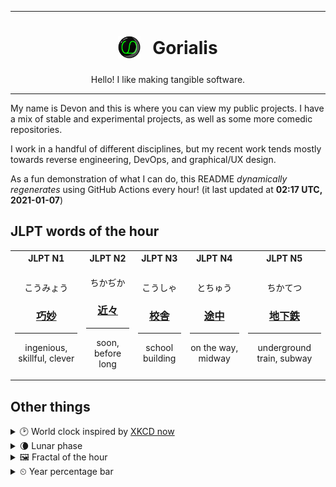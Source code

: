 ***

<h1 align="center">
<sub>
    <img src="readme/resources/avatar.png" height="36">
</sub>
&nbsp;
Gorialis
</h1>
<p align="center">
Hello! I like making tangible software.
</p>

***

My name is Devon and this is where you can view my public projects. I have a mix of stable and experimental projects, as well as some more comedic repositories.

I work in a handful of different disciplines, but my recent work tends mostly towards reverse engineering, DevOps, and graphical/UX design.

As a fun demonstration of what I can do, this README *dynamically regenerates* using GitHub Actions every hour! (it last updated at **02:17 UTC, 2021-01-07**)

<h2>JLPT words of the hour</h2>
<table>
    <tr>
        <th>JLPT N1</th>
        <th>JLPT N2</th>
        <th>JLPT N3</th>
        <th>JLPT N4</th>
        <th>JLPT N5</th>
    </tr>
    <tr>
        <td>
            <p align="center">こうみょう</p>
            <h3 align="center"><b><a href="https://jisho.org/search/%E5%B7%A7%E5%A6%99">巧妙</a></b></h3>
            <hr>
            <p align="center">ingenious,<wbr> skillful,<wbr> clever</p>
        </td>
        <td>
            <p align="center">ちかぢか</p>
            <h3 align="center"><b><a href="https://jisho.org/search/%E8%BF%91%E3%80%85">近々</a></b></h3>
            <hr>
            <p align="center">soon,<wbr> before long</p>
        </td>
        <td>
            <p align="center">こうしゃ</p>
            <h3 align="center"><b><a href="https://jisho.org/search/%E6%A0%A1%E8%88%8E">校舎</a></b></h3>
            <hr>
            <p align="center">school building</p>
        </td>
        <td>
            <p align="center">とちゅう</p>
            <h3 align="center"><b><a href="https://jisho.org/search/%E9%80%94%E4%B8%AD">途中</a></b></h3>
            <hr>
            <p align="center">on the way,<wbr> midway</p>
        </td>
        <td>
            <p align="center">ちかてつ</p>
            <h3 align="center"><b><a href="https://jisho.org/search/%E5%9C%B0%E4%B8%8B%E9%89%84">地下鉄</a></b></h3>
            <hr>
            <p align="center">underground train,<wbr> subway</p>
        </td>
    </tr>
</table>

<h2>Other things</h2>
<details>
<summary>🕑  World clock inspired by <a href="https://xkcd.com/now">XKCD now</a></summary>

> <img src="generated/now.png" width="512">

</details>
<details>
<summary>🌘 Lunar phase</summary>

The moon is approximately 81.34% through its phase (Waning Crescent).

</details>
<details>
<summary>&#x1f5bc; Fractal of the hour</summary>

> <img src="generated/fractal.png" width="512">

</details>
<details>
<summary>&#x23f2; Year percentage bar</summary>
<pre><code>2021 [▁▁▁▁▁▁▁▁▁▁▁▁▁▁▁▁▁▁▁▁] 1.67%</code></pre>
</details>
